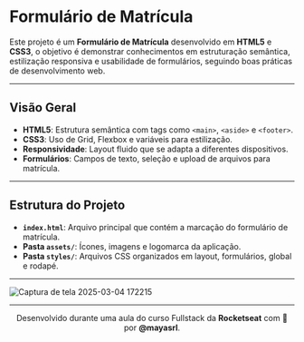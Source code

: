 # Formulário de Matrícula

Este projeto é um **Formulário de Matrícula** desenvolvido em **HTML5** e **CSS3**, o objetivo é demonstrar conhecimentos em estruturação semântica, estilização responsiva e usabilidade de formulários, seguindo boas práticas de desenvolvimento web.

---
 
## Visão Geral

- **HTML5**: Estrutura semântica com tags como `<main>`, `<aside>` e `<footer>`.
- **CSS3**: Uso de Grid, Flexbox e variáveis para estilização.
- **Responsividade**: Layout fluido que se adapta a diferentes dispositivos.
- **Formulários**: Campos de texto, seleção e upload de arquivos para matrícula.

---

## Estrutura do Projeto

- **`index.html`**: Arquivo principal que contém a marcação do formulário de matrícula.
- **Pasta `assets/`**: Ícones, imagens e logomarca da aplicação.
- **Pasta `styles/`**: Arquivos CSS organizados em layout, formulários, global e rodapé.

---

![Captura de tela 2025-03-04 172215](https://github.com/user-attachments/assets/2c58d69f-962b-4d4d-9c20-6c0af72c37d3)

---

<p align="center">
  Desenvolvido durante uma aula do curso Fullstack da <strong>Rocketseat</strong> com 💛 por <strong>@mayasrl</strong>.
</p>
